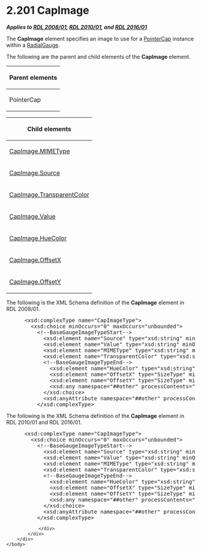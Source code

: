<html dir="LTR" xmlns:mshelp="http://msdn.microsoft.com/mshelp" xmlns:ddue="http://ddue.schemas.microsoft.com/authoring/2003/5" xmlns:xlink="http://www.w3.org/1999/xlink" xmlns:tool="http://www.microsoft.com/tooltip">
    <head>
        <meta http-equiv="Content-Type" content="text/html; CHARSET=utf-8"></meta>
        <meta name="save" content="history"></meta>
        <title>2.201 CapImage</title>
        <xml>
            <mshelp:toctitle title="2.201 CapImage"></mshelp:toctitle>
            <mshelp:rltitle title="[MS-RDL]: CapImage"></mshelp:rltitle>
            <mshelp:keyword index="A" term="aeadc8ff-7b09-41e1-9ab8-2a3343bf25bb"></mshelp:keyword>
            <mshelp:attr name="DCSext.ContentType" value="open specification"></mshelp:attr>
            <mshelp:attr name="AssetID" value="aeadc8ff-7b09-41e1-9ab8-2a3343bf25bb"></mshelp:attr>
            <mshelp:attr name="TopicType" value="kbRef"></mshelp:attr>
            <mshelp:attr name="DCSext.Title" value="[MS-RDL]: CapImage" />
        </xml>
    </head>
    <body>
        <div id="header">
            <h1 class="heading">2.201 CapImage</h1>
        </div>
        <div id="mainSection">
            <div id="mainBody">
                <div id="allHistory" class="saveHistory"></div>
                <div id="sectionSection0" class="section" name="collapseableSection">
                    

<p><b><i>Applies to </i></b><a href="1e855f94-4617-47e4-b89e-0856c6cb420f.htm"><b><i>RDL 2008/01</i></b></a><b><i>,
</i></b><a href="3428e690-a348-4ec7-8a6a-8efb42d2cdee.htm"><b><i>RDL 2010/01</i></b></a><b><i>,
and </i></b><a href="52ce3983-2bfc-4e72-9359-42aaf5fe4509.htm"><b><i>RDL 2016/01</i></b></a></p>

<p>The <b>CapImage</b> element specifies an image to use for a <a href="b0592355-23f8-429d-8aae-358078189ab3.htm">PointerCap</a> instance within
a <a href="2e113607-ee33-4abd-9ae3-6607c10d3c8a.htm">RadialGauge</a>.</p>

<p>The following are the parent and child elements of the <b>CapImage</b>
element.</p>

<table>
 <thead>
  <tr>
   <th>
   <p>Parent elements</p>
   </th>
  </tr>
 </thead>
 <tr>
  <td>
  <p>PointerCap</p>
  </td>
 </tr>
</table>

<p> </p>

<table>
 <thead>
  <tr>
   <th>
   <p>Child elements</p>
   </th>
  </tr>
 </thead>
 <tr>
  <td>
  <p><a href="1bebe3d3-645e-46a3-94a5-cc8b9cad1cb7.htm">CapImage.MIMEType</a></p>
  </td>
 </tr>
 <tr>
  <td>
  <p><a href="bf17d79f-c9a5-49da-af15-7130e7db18df.htm">CapImage.Source</a></p>
  </td>
 </tr>
 <tr>
  <td>
  <p><a href="13832088-c051-47ac-a0b6-ae8067d2adb9.htm">CapImage.TransparentColor</a></p>
  </td>
 </tr>
 <tr>
  <td>
  <p><a href="b30bbb26-52ba-42b5-a639-11728f5c9e30.htm">CapImage.Value</a></p>
  </td>
 </tr>
 <tr>
  <td>
  <p><a href="27bf76a5-a717-4062-ac28-b1f1a33957b1.htm">CapImage.HueColor</a></p>
  </td>
 </tr>
 <tr>
  <td>
  <p><a href="a2446e4e-8f00-4a7a-bcda-4d11a58a38ee.htm">CapImage.OffsetX</a></p>
  </td>
 </tr>
 <tr>
  <td>
  <p><a href="53ff7c1f-8e56-4357-849e-12effddbe0c4.htm">CapImage.OffsetY</a></p>
  </td>
 </tr>
</table>

<p>The following is the XML Schema definition of the <b>CapImage</b>
element in RDL 2008/01.</p>

<dl>
<dd>
<div><pre> &lt;xsd:complexType name=&quot;CapImageType&quot;&gt;
   &lt;xsd:choice minOccurs=&quot;0&quot; maxOccurs=&quot;unbounded&quot;&gt;
     &lt;!--BaseGaugeImageTypeStart--&gt;
       &lt;xsd:element name=&quot;Source&quot; type=&quot;xsd:string&quot; minOccurs=&quot;1&quot; /&gt;
       &lt;xsd:element name=&quot;Value&quot; type=&quot;xsd:string&quot; minOccurs=&quot;1&quot; /&gt;
       &lt;xsd:element name=&quot;MIMEType&quot; type=&quot;xsd:string&quot; minOccurs=&quot;0&quot; /&gt;
       &lt;xsd:element name=&quot;TransparentColor&quot; type=&quot;xsd:string&quot; minOccurs=&quot;0&quot; /&gt;
       &lt;!--BaseGaugeImageTypeEnd--&gt;
         &lt;xsd:element name=&quot;HueColor&quot; type=&quot;xsd:string&quot; minOccurs=&quot;0&quot; /&gt;
         &lt;xsd:element name=&quot;OffsetX&quot; type=&quot;SizeType&quot; minOccurs=&quot;0&quot; /&gt;
         &lt;xsd:element name=&quot;OffsetY&quot; type=&quot;SizeType&quot; minOccurs=&quot;0&quot; /&gt;
         &lt;xsd:any namespace=&quot;##other&quot; processContents=&quot;skip&quot; /&gt;
       &lt;/xsd:choice&gt;
       &lt;xsd:anyAttribute namespace=&quot;##other&quot; processContents=&quot;skip&quot; /&gt;
     &lt;/xsd:complexType&gt;
</pre></div>
</dd></dl>

<p>The following is the XML Schema definition of the <b>CapImage</b>
element in RDL 2010/01 and RDL 2016/01.</p>

<dl>
<dd>
<div><pre> &lt;xsd:complexType name=&quot;CapImageType&quot;&gt;
   &lt;xsd:choice minOccurs=&quot;0&quot; maxOccurs=&quot;unbounded&quot;&gt;
     &lt;!--BaseGaugeImageTypeStart--&gt;
       &lt;xsd:element name=&quot;Source&quot; type=&quot;xsd:string&quot; minOccurs=&quot;1&quot; /&gt;
       &lt;xsd:element name=&quot;Value&quot; type=&quot;xsd:string&quot; minOccurs=&quot;1&quot; /&gt;
       &lt;xsd:element name=&quot;MIMEType&quot; type=&quot;xsd:string&quot; minOccurs=&quot;0&quot; /&gt;
       &lt;xsd:element name=&quot;TransparentColor&quot; type=&quot;xsd:string&quot; minOccurs=&quot;0&quot; /&gt;
       &lt;!--BaseGaugeImageTypeEnd--&gt;
         &lt;xsd:element name=&quot;HueColor&quot; type=&quot;xsd:string&quot; minOccurs=&quot;0&quot; /&gt;
         &lt;xsd:element name=&quot;OffsetX&quot; type=&quot;SizeType&quot; minOccurs=&quot;0&quot; /&gt;
         &lt;xsd:element name=&quot;OffsetY&quot; type=&quot;SizeType&quot; minOccurs=&quot;0&quot; /&gt;
         &lt;xsd:any namespace=&quot;##other&quot; processContents=&quot;lax&quot; /&gt;
       &lt;/xsd:choice&gt;
       &lt;xsd:anyAttribute namespace=&quot;##other&quot; processContents=&quot;lax&quot; /&gt;
     &lt;/xsd:complexType&gt;
</pre></div>
</dd></dl>


                </div>
            </div>
        </div>
    </body>
</html>